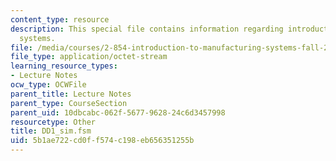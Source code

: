 ```yaml
---
content_type: resource
description: This special file contains information regarding introduction to manufacturing
  systems.
file: /media/courses/2-854-introduction-to-manufacturing-systems-fall-2016/5b1ae722cd0ff574c198eb656351255b_DD1_sim.fsm
file_type: application/octet-stream
learning_resource_types:
- Lecture Notes
ocw_type: OCWFile
parent_title: Lecture Notes
parent_type: CourseSection
parent_uid: 10dbcabc-062f-5677-9628-24c6d3457998
resourcetype: Other
title: DD1_sim.fsm
uid: 5b1ae722-cd0f-f574-c198-eb656351255b
---
```

